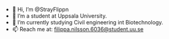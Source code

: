 - 👋 Hi, I’m @StrayFlippn
- 👀 I’m a student at Uppsala University.
- 🌱 I’m currently studying Civil engineering int Biotechnology.
- 📫 Reach me at: filippa.nilsson.6036@student.uu.se

<!---
StrayFlippn/StrayFlippn is a ✨ special ✨ repository because its `README.md` (this file) appears on your GitHub profile.
You can click the Preview link to take a look at your changes.
--->
